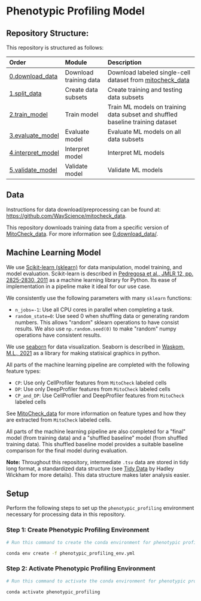 # Phenotypic Profiling Model

## Repository Structure:

This repository is structured as follows:

| Order | Module | Description |
| :---- | :----- | :---------- |
| [0.download_data](0.download_data/) | Download training data | Download labeled single-cell dataset from [mitocheck_data](https://github.com/WayScience/mitocheck_data) |
| [1.split_data](1.split_data/) | Create data subsets | Create training and testing data subsets |
| [2.train_model](2.train_model/) | Train model | Train ML models on training data subset and shuffled baseline training dataset |
| [3.evaluate_model](3.evaluate_model/) | Evaluate model | Evaluate ML models on all data subsets |
| [4.interpret_model](4.interpret_model/) | Interpret model | Interpret ML models |
| [5.validate_model](5.validate_model/) | Validate model | Validate ML models |

## Data

Instructions for data download/preprocessing can be found at: https://github.com/WayScience/mitocheck_data.

This repository downloads training data from a specific version of [MitoCheck_data](https://github.com/WayScience/mitocheck_data).
For more information see [0.download_data/](0.download_data/).

## Machine Learning Model

We use [Scikit-learn (sklearn)](https://scikit-learn.org/) for data manipulation, model training, and model evaluation.
Scikit-learn is described in [Pedregosa et al., JMLR 12, pp. 2825-2830, 2011](http://jmlr.csail.mit.edu/papers/v12/pedregosa11a.html) as a machine learning library for Python.
Its ease of implementation in a pipeline make it ideal for our use case.

We consistently use the following parameters with many `sklearn` functions:

- `n_jobs=-1`: Use all CPU cores in parallel when completing a task.
- `random_state=0`: Use seed 0 when shuffling data or generating random numbers.
This allows "random" sklearn operations to have consist results.
We also use `np.random.seed(0)` to make "random" numpy operations have consistent results.

We use [seaborn](https://seaborn.pydata.org/) for data visualization. 
Seaborn is described in [Waskom, M.L., 2021](https://doi.org/10.21105/joss.03021) as a library for making statisical graphics in python.

All parts of the machine learning pipeline are completed with the following feature types:
- `CP`: Use only CellProfiler features from `MitoCheck` labeled cells
- `DP`: Use only DeepProfiler features from `MitoCheck` labeled cells
- `CP_and_DP`: Use CellProfiler and DeepProfiler features from `MitoCheck` labeled cells

See [MitoCheck_data](https://github.com/WayScience/mitocheck_data) for more information on feature types and how they are extracted from `MitoCheck` labeled cells.

All parts of the machine learning pipeline are also completed for a "final" model (from training data) and a "shuffled baseline" model (from shuffled training data).
This shuffled baseline model provides a suitable baseline comparison for the final model during evaluation.

**Note:** Throughout this repository, intermediate `.tsv` data are stored in tidy long format, a standardized data structure (see [Tidy Data](https://vita.had.co.nz/papers/tidy-data.pdf) by Hadley Wickham for more details).
This data structure makes later analysis easier.

## Setup

Perform the following steps to set up the `phenotypic_profiling` environment necessary for processing data in this repository.

### Step 1: Create Phenotypic Profiling Environment

```sh
# Run this command to create the conda environment for phenotypic profiling

conda env create -f phenotypic_profiling_env.yml
```

### Step 2: Activate Phenotypic Profiling Environment

```sh
# Run this command to activate the conda environment for phenotypic profiling

conda activate phenotypic_profiling
```
